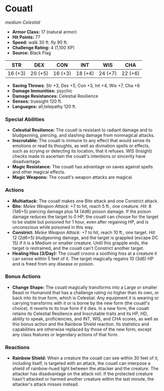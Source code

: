 # Couatl

*medium* *Celestial*

- **Armor Class:** 17 (natural armor)
- **Hit Points:** 77 
- **Speed:** walk 30 ft. fly 90 ft.
- **Challenge Rating:** 4 (1,100 XP)
- **Source:** Black Flag

| STR | DEX | CON | INT | WIS | CHA |
| --- | --- | --- | --- | --- | --- |
| 16 (+3) | 20 (+5) | 16 (+3) | 18 (+4) | 24 (+7) | 22 (+6) |

- **Saving Throws**: Str +3, Dex +5, Con +3, Int +4, Wis +7, Cha +6
- **Damage Immunities:** psychic
- **Damage Resistances:** Celestial Resilience
- **Senses:** truesight 120 ft.
- **Languages:** all,telepathy 120 ft.

### Special Abilities

- **Celestial Resilience:** The couatl is resistant to radiant damage and to bludgeoning, piercing, and slashing damage from nonmagical attacks.
- **Inscrutable:** The couatl is immune to any effect that would sense its emotions or read its thoughts, as well as divination spells or effects, such as scrying or detecting its location, that it refuses. WIS (Insight) checks made to ascertain the couatl's intentions or sincerity have disadvantage.
- **Magic Resistance:** The couatl has advantage on saves against spells and other magical effects.
- **Magic Weapons:** The couatl's weapon attacks are magical.

### Actions

- **Multiattack:** The couatl makes one Bite attack and one Constrict attack.
- **Bite:** _Melee Weapon Attack:_ +7 to hit, reach 5 ft., one creature. _Hit:_ 8 (1d6+5) piercing damage plus 14 (4d6) poison damage. If the poison damage reduces the target to 0 HP, the couatl can choose for the target to be stable but poisoned for 1 hour, even after regaining HP, and is unconscious while poisoned in this way.
- **Constrict:** _Melee Weapon Attack:_ +7 to hit, reach 10 ft., one target. _Hit:_ 12 (2d6+5) bludgeoning damage, and the target is grappled (escape DC 15) if it is a Medium or smaller creature. Until this grapple ends, the target is restrained, and the couatl can't Constrict another target.
- **Healing Hiss (3/Day):** The couatl croons a soothing hiss at a creature it can sense within 5 feet of it. The target magically regains 10 (3d6) HP and is freed from any disease or poison.

### Bonus Actions

- **Change Shape:** The couatl magically transforms into a Large or smaller Beast or Humanoid that has a challenge rating no higher than its own, or back into its true form, which is Celestial. Any equipment it is wearing or carrying transforms with it or is borne by the new form (the couatl's choice). It reverts to its true form if it dies. In a new form, the couatl retains its Celestial Resilience and Inscrutable traits and its HP, HD, ability to speak, proficiencies, and INT, WIS, and CHA scores, as well as this bonus action and the Rainbow Shield reaction. Its statistics and capabilities are otherwise replaced by those of the new form, except any class features or legendary actions of that form.

### Reactions

- **Rainbow Shield:** When a creature the couatl can see within 30 feet of it, including itself, is targeted with an attack, the couatl can interpose a shield of rainbow-hued light between the attacker and the creature. The attacker has disadvantage on the attack roll. If the protected creature hasn't attacked or harmed another creature within the last minute, the attacker's attack misses instead.
